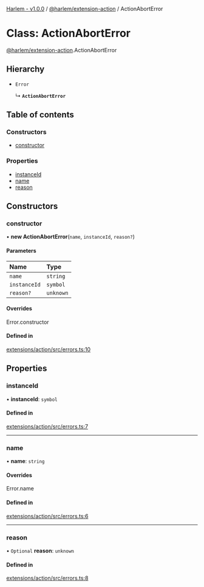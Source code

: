 [Harlem - v1.0.0](../index.md) / [@harlem/extension-action](../modules/harlem_extension_action.md) / ActionAbortError

# Class: ActionAbortError

[@harlem/extension-action](../modules/harlem_extension_action.md).ActionAbortError

## Hierarchy

- `Error`

  ↳ **`ActionAbortError`**

## Table of contents

### Constructors

- [constructor](harlem_extension_action.ActionAbortError.md#constructor)

### Properties

- [instanceId](harlem_extension_action.ActionAbortError.md#instanceid)
- [name](harlem_extension_action.ActionAbortError.md#name)
- [reason](harlem_extension_action.ActionAbortError.md#reason)

## Constructors

### constructor

• **new ActionAbortError**(`name`, `instanceId`, `reason?`)

#### Parameters

| Name | Type |
| :------ | :------ |
| `name` | `string` |
| `instanceId` | `symbol` |
| `reason?` | `unknown` |

#### Overrides

Error.constructor

#### Defined in

[extensions/action/src/errors.ts:10](https://github.com/andrewcourtice/harlem/blob/1dcd57c/extensions/action/src/errors.ts#L10)

## Properties

### instanceId

• **instanceId**: `symbol`

#### Defined in

[extensions/action/src/errors.ts:7](https://github.com/andrewcourtice/harlem/blob/1dcd57c/extensions/action/src/errors.ts#L7)

___

### name

• **name**: `string`

#### Overrides

Error.name

#### Defined in

[extensions/action/src/errors.ts:6](https://github.com/andrewcourtice/harlem/blob/1dcd57c/extensions/action/src/errors.ts#L6)

___

### reason

• `Optional` **reason**: `unknown`

#### Defined in

[extensions/action/src/errors.ts:8](https://github.com/andrewcourtice/harlem/blob/1dcd57c/extensions/action/src/errors.ts#L8)
